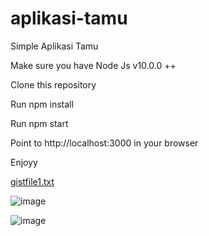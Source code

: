 # aplikasi-tamu
Simple Aplikasi Tamu

Make sure you have Node Js v10.0.0 ++

Clone this repository

Run npm install

Run npm start 

Point to http://localhost:3000 in your browser

Enjoyy

[gistfile1.txt](https://github.com/fikryaoza/aplikasi-tamu/files/6795028/gistfile1.txt)


![image](https://user-images.githubusercontent.com/43574461/117127234-055c5880-adc6-11eb-9943-543743ad38f4.png)

![image](https://user-images.githubusercontent.com/43574461/117127510-5d935a80-adc6-11eb-9db6-3618244495c8.png)
